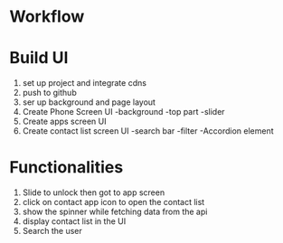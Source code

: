 # Workflow

# Build UI

1. set up project and integrate cdns
2. push to github
3. ser up background and page layout
4. Create Phone Screen UI
   -background
   -top part
   -slider
5. Create apps screen UI
6. Create contact list screen UI
   -search bar
   -filter
   -Accordion element

# Functionalities

1. Slide to unlock then got to app screen
2. click on contact app icon to open the contact list
3. show the spinner while fetching data from the api
4. display contact list in the UI
5. Search the user
